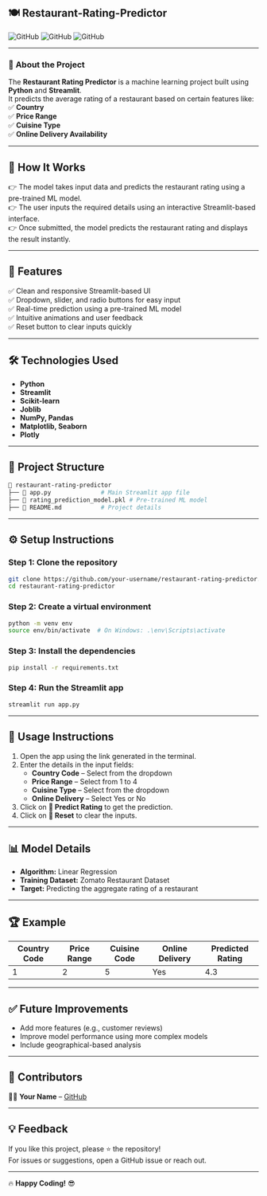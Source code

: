 ## 🍽️ Restaurant-Rating-Predictor

![GitHub](https://img.shields.io/badge/Project-Type-ML%20App-blue) ![GitHub](https://img.shields.io/badge/Language-Python-blue) ![GitHub](https://img.shields.io/badge/Library-Streamlit-red)  

---

### 🚀 **About the Project**
The **Restaurant Rating Predictor** is a machine learning project built using **Python** and **Streamlit**.  
It predicts the average rating of a restaurant based on certain features like:  
✅ **Country**  
✅ **Price Range**  
✅ **Cuisine Type**  
✅ **Online Delivery Availability**  

---

## 🌟 **How It Works**
👉 The model takes input data and predicts the restaurant rating using a pre-trained ML model.  
👉 The user inputs the required details using an interactive Streamlit-based interface.  
👉 Once submitted, the model predicts the restaurant rating and displays the result instantly.  

---

## 🎯 **Features**
✅ Clean and responsive Streamlit-based UI  
✅ Dropdown, slider, and radio buttons for easy input  
✅ Real-time prediction using a pre-trained ML model  
✅ Intuitive animations and user feedback  
✅ Reset button to clear inputs quickly  

---

## 🛠️ **Technologies Used**
- **Python**  
- **Streamlit**  
- **Scikit-learn**  
- **Joblib**  
- **NumPy, Pandas**  
- **Matplotlib, Seaborn**  
- **Plotly**  

---

## 📁 **Project Structure**
```bash
📂 restaurant-rating-predictor
├── 📄 app.py              # Main Streamlit app file
├── 📄 rating_prediction_model.pkl # Pre-trained ML model
├── 📄 README.md           # Project details
```

---

## ⚙️ **Setup Instructions**
### Step 1: Clone the repository  
```bash
git clone https://github.com/your-username/restaurant-rating-predictor.git
cd restaurant-rating-predictor
```

### Step 2: Create a virtual environment  
```bash
python -m venv env
source env/bin/activate  # On Windows: .\env\Scripts\activate
```

### Step 3: Install the dependencies  
```bash
pip install -r requirements.txt
```

### Step 4: Run the Streamlit app  
```bash
streamlit run app.py
```

---

## 🚨 **Usage Instructions**
1. Open the app using the link generated in the terminal.  
2. Enter the details in the input fields:  
   - **Country Code** – Select from the dropdown  
   - **Price Range** – Select from 1 to 4  
   - **Cuisine Type** – Select from the dropdown  
   - **Online Delivery** – Select Yes or No  
3. Click on **🚀 Predict Rating** to get the prediction.  
4. Click on **🔄 Reset** to clear the inputs.  

---

## 📊 **Model Details**
- **Algorithm:** Linear Regression  
- **Training Dataset:** Zomato Restaurant Dataset  
- **Target:** Predicting the aggregate rating of a restaurant  

---

## 🏆 **Example**
| Country Code | Price Range | Cuisine Code | Online Delivery | Predicted Rating |
|-------------|-------------|--------------|-----------------|------------------|
| 1           | 2           | 5            | Yes             | 4.3              |

---

## ✅ **Future Improvements**
- Add more features (e.g., customer reviews)  
- Improve model performance using more complex models  
- Include geographical-based analysis  

---

## 📌 **Contributors**
👨‍💻 **Your Name** – [GitHub](https://github.com/your-username)  

---

## 💡 **Feedback**
If you like this project, please ⭐ the repository!  
For issues or suggestions, open a GitHub issue or reach out.  

---

🔥 **Happy Coding!** 😎
